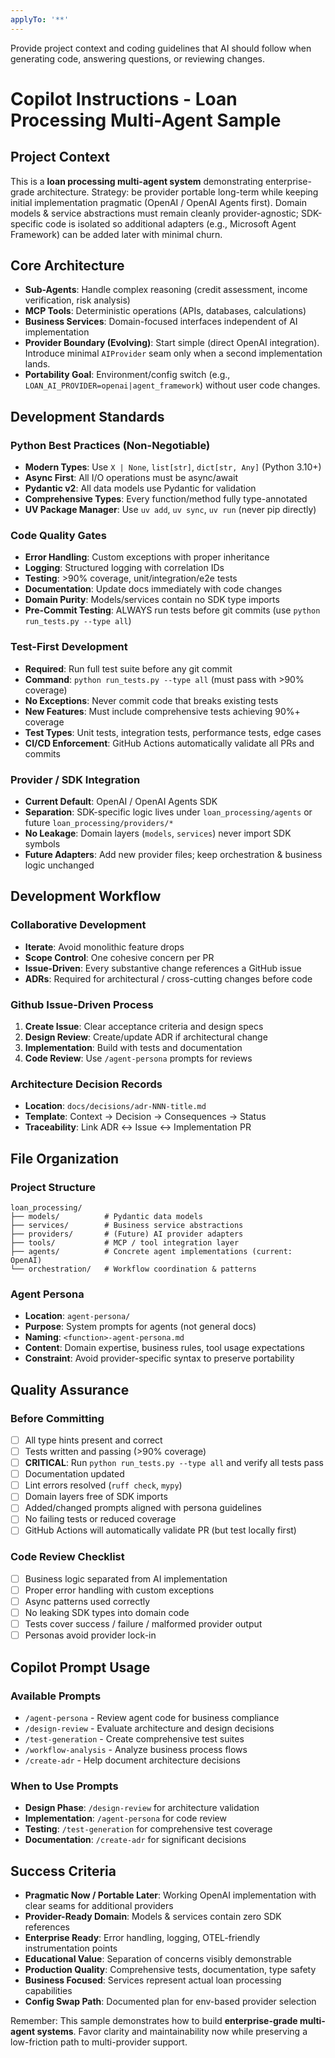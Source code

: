 ```yaml
---
applyTo: '**'
---
```

Provide project context and coding guidelines that AI should follow when generating code, answering questions, or reviewing changes.

# Copilot Instructions - Loan Processing Multi-Agent Sample

## Project Context
This is a **loan processing multi-agent system** demonstrating enterprise-grade architecture. Strategy: be provider portable long-term while keeping initial implementation pragmatic (OpenAI / OpenAI Agents first). Domain models & service abstractions must remain cleanly provider-agnostic; SDK-specific code is isolated so additional adapters (e.g., Microsoft Agent Framework) can be added later with minimal churn.

## Core Architecture
- **Sub-Agents**: Handle complex reasoning (credit assessment, income verification, risk analysis)
- **MCP Tools**: Deterministic operations (APIs, databases, calculations)
- **Business Services**: Domain-focused interfaces independent of AI implementation
- **Provider Boundary (Evolving)**: Start simple (direct OpenAI integration). Introduce minimal `AIProvider` seam only when a second implementation lands.
- **Portability Goal**: Environment/config switch (e.g., `LOAN_AI_PROVIDER=openai|agent_framework`) without user code changes.

## Development Standards

### Python Best Practices (Non-Negotiable)
- **Modern Types**: Use `X | None`, `list[str]`, `dict[str, Any]` (Python 3.10+)
- **Async First**: All I/O operations must be async/await
- **Pydantic v2**: All data models use Pydantic for validation
- **Comprehensive Types**: Every function/method fully type-annotated
- **UV Package Manager**: Use `uv add`, `uv sync`, `uv run` (never pip directly)

### Code Quality Gates
- **Error Handling**: Custom exceptions with proper inheritance
- **Logging**: Structured logging with correlation IDs
- **Testing**: >90% coverage, unit/integration/e2e tests
- **Documentation**: Update docs immediately with code changes
- **Domain Purity**: Models/services contain no SDK type imports
- **Pre-Commit Testing**: ALWAYS run tests before git commits (use `python run_tests.py --type all`)

### Test-First Development
- **Required**: Run full test suite before any git commit
- **Command**: `python run_tests.py --type all` (must pass with >90% coverage)
- **No Exceptions**: Never commit code that breaks existing tests
- **New Features**: Must include comprehensive tests achieving 90%+ coverage
- **Test Types**: Unit tests, integration tests, performance tests, edge cases
- **CI/CD Enforcement**: GitHub Actions automatically validate all PRs and commits

### Provider / SDK Integration
- **Current Default**: OpenAI / OpenAI Agents SDK
- **Separation**: SDK-specific logic lives under `loan_processing/agents` or future `loan_processing/providers/*`
- **No Leakage**: Domain layers (`models`, `services`) never import SDK symbols
- **Future Adapters**: Add new provider files; keep orchestration & business logic unchanged

## Development Workflow

### Collaborative Development
- **Iterate**: Avoid monolithic feature drops
- **Scope Control**: One cohesive concern per PR
- **Issue-Driven**: Every substantive change references a GitHub issue
- **ADRs**: Required for architectural / cross-cutting changes before code

### Github Issue-Driven Process
1. **Create Issue**: Clear acceptance criteria and design specs
2. **Design Review**: Create/update ADR if architectural change
3. **Implementation**: Build with tests and documentation
4. **Code Review**: Use `/agent-persona` prompts for reviews

### Architecture Decision Records
- **Location**: `docs/decisions/adr-NNN-title.md`
- **Template**: Context → Decision → Consequences → Status
- **Traceability**: Link ADR ↔ Issue ↔ Implementation PR

## File Organization

### Project Structure
```
loan_processing/
├── models/          # Pydantic data models
├── services/        # Business service abstractions
├── providers/       # (Future) AI provider adapters
├── tools/           # MCP / tool integration layer
├── agents/          # Concrete agent implementations (current: OpenAI)
└── orchestration/   # Workflow coordination & patterns
```

### Agent Persona
- **Location**: `agent-persona/`
- **Purpose**: System prompts for agents (not general docs)
- **Naming**: `<function>-agent-persona.md`
- **Content**: Domain expertise, business rules, tool usage expectations
- **Constraint**: Avoid provider-specific syntax to preserve portability

## Quality Assurance

### Before Committing
- [ ] All type hints present and correct
- [ ] Tests written and passing (>90% coverage)
- [ ] **CRITICAL**: Run `python run_tests.py --type all` and verify all tests pass
- [ ] Documentation updated
- [ ] Lint errors resolved (`ruff check`, `mypy`)
- [ ] Domain layers free of SDK imports
- [ ] Added/changed prompts aligned with persona guidelines
- [ ] No failing tests or reduced coverage
- [ ] GitHub Actions will automatically validate PR (but test locally first)

### Code Review Checklist
- [ ] Business logic separated from AI implementation
- [ ] Proper error handling with custom exceptions
- [ ] Async patterns used correctly
- [ ] No leaking SDK types into domain code
- [ ] Tests cover success / failure / malformed provider output
- [ ] Personas avoid provider lock-in

## Copilot Prompt Usage

### Available Prompts
- `/agent-persona` - Review agent code for business compliance
- `/design-review` - Evaluate architecture and design decisions
- `/test-generation` - Create comprehensive test suites
- `/workflow-analysis` - Analyze business process flows
- `/create-adr` - Help document architecture decisions

### When to Use Prompts
- **Design Phase**: `/design-review` for architecture validation
- **Implementation**: `/agent-persona` for code review
- **Testing**: `/test-generation` for comprehensive test coverage
- **Documentation**: `/create-adr` for significant decisions

## Success Criteria
- **Pragmatic Now / Portable Later**: Working OpenAI implementation with clear seams for additional providers
- **Provider-Ready Domain**: Models & services contain zero SDK references
- **Enterprise Ready**: Error handling, logging, OTEL-friendly instrumentation points
- **Educational Value**: Separation of concerns visibly demonstrable
- **Production Quality**: Comprehensive tests, documentation, type safety
- **Business Focused**: Services represent actual loan processing capabilities
- **Config Swap Path**: Documented plan for env-based provider selection

Remember: This sample demonstrates how to build **enterprise-grade multi-agent systems**. Favor clarity and maintainability now while preserving a low-friction path to multi-provider support.
